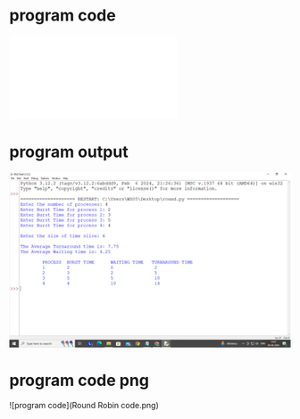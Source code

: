 # program code
![program_code](roundrobhin_code_le_516.py)

# program output
![program_output](Round_robin_output_le_516.PNG)

# program code png
![program code](Round Robin code.png)
